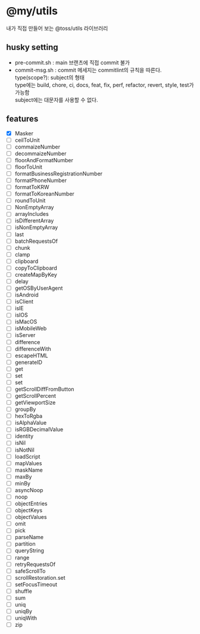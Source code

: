 # @my/utils

내가 직접 만들어 보는 @toss/utils 라이브러리

## husky setting

- pre-commit.sh : main 브랜츠에 직접 commit 불가
- commit-msg.sh : commit 메세지는 commitlint의 규칙을 따른다.<br>
  type(scope?): subject의 형태 <br>
  type에는 build, chore, ci, docs, feat, fix, perf, refactor, revert, style, test가 가능함 <br>
  subject에는 대문자를 사용할 수 없다.

## features

- [x] Masker
- [ ] ceilToUnit
- [ ] commaizeNumber
- [ ] decommaizeNumber
- [ ] floorAndFormatNumber
- [ ] floorToUnit
- [ ] formatBusinessRegistrationNumber
- [ ] formatPhoneNumber
- [ ] formatToKRW
- [ ] formatToKoreanNumber
- [ ] roundToUnit
- [ ] NonEmptyArray
- [ ] arrayIncludes
- [ ] isDifferentArray
- [ ] isNonEmptyArray
- [ ] last
- [ ] batchRequestsOf
- [ ] chunk
- [ ] clamp
- [ ] clipboard
- [ ] copyToClipboard
- [ ] createMapByKey
- [ ] delay
- [ ] getOSByUserAgent
- [ ] isAndroid
- [ ] isClient
- [ ] isIE
- [ ] isIOS
- [ ] isMacOS
- [ ] isMobileWeb
- [ ] isServer
- [ ] difference
- [ ] differenceWith
- [ ] escapeHTML
- [ ] generateID
- [ ] get
- [ ] set
- [ ] set
- [ ] getScrollDiffFromButton
- [ ] getScrollPercent
- [ ] getViewportSize
- [ ] groupBy
- [ ] hexToRgba
- [ ] isAlphaValue
- [ ] isRGBDecimalValue
- [ ] identity
- [ ] isNil
- [ ] isNotNil
- [ ] loadScript
- [ ] mapValues
- [ ] maskName
- [ ] maxBy
- [ ] minBy
- [ ] asyncNoop
- [ ] noop
- [ ] objectEntries
- [ ] objectKeys
- [ ] objectValues
- [ ] omit
- [ ] pick
- [ ] parseName
- [ ] partition
- [ ] queryString
- [ ] range
- [ ] retryRequestsOf
- [ ] safeScrollTo
- [ ] scrollRestoration.set
- [ ] setFocusTimeout
- [ ] shuffle
- [ ] sum
- [ ] uniq
- [ ] uniqBy
- [ ] uniqWith
- [ ] zip
